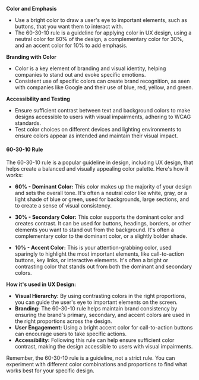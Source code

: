**Color and Emphasis**
- Use a bright color to draw a user's eye to important elements, such as buttons, that you want them to interact with.
- The 60-30-10 rule is a guideline for applying color in UX design, using a neutral color for 60% of the design, a complementary color for 30%, and an accent color for 10% to add emphasis.

**Branding with Color**
- Color is a key element of branding and visual identity, helping companies to stand out and evoke specific emotions.
- Consistent use of specific colors can create brand recognition, as seen with companies like Google and their use of blue, red, yellow, and green.

**Accessibility and Testing**
- Ensure sufficient contrast between text and background colors to make designs accessible to users with visual impairments, adhering to WCAG standards.
- Test color choices on different devices and lighting environments to ensure colors appear as intended and maintain their visual impact.

#### **60-30-10 Rule**

The 60-30-10 rule is a popular guideline in design, including UX design, that helps create a balanced and visually appealing color palette. Here's how it works:

- **60% - Dominant Color:** This color makes up the majority of your design and sets the overall tone. It's often a neutral color like white, gray, or a light shade of blue or green, used for backgrounds, large sections, and to create a sense of visual consistency.
    
- **30% - Secondary Color:** This color supports the dominant color and creates contrast. It can be used for buttons, headings, borders, or other elements you want to stand out from the background. It's often a complementary color to the dominant color, or a slightly bolder shade.
    
- **10% - Accent Color:** This is your attention-grabbing color, used sparingly to highlight the most important elements, like call-to-action buttons, key links, or interactive elements. It's often a bright or contrasting color that stands out from both the dominant and secondary colors.

**How it's used in UX Design:**

- **Visual Hierarchy:** By using contrasting colors in the right proportions, you can guide the user's eye to important elements on the screen.
- **Branding:** The 60-30-10 rule helps maintain brand consistency by ensuring the brand's primary, secondary, and accent colors are used in the right proportions across the design.
- **User Engagement:** Using a bright accent color for call-to-action buttons can encourage users to take specific actions.
- **Accessibility:** Following this rule can help ensure sufficient color contrast, making the design accessible to users with visual impairments.

Remember, the 60-30-10 rule is a guideline, not a strict rule. You can experiment with different color combinations and proportions to find what works best for your specific design.